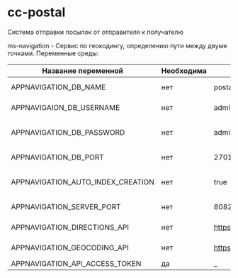 # cc-postal

Система отправки посылок от отправителя к получателю

ms-navigation - Сервис по геокодингу, определению пути между двумя точками.
Переменные среды:

| Название переменной               | Необходима | Значение по умолчанию                                   |Описание                                   |
| ----------------------------------|------------|---------------------------------------------------------|-------------------------------------------|
| APPNAVIGATION_DB_NAME             | нет        |    postal                                               |Имя базы данных                            | 
| APPNAVIGAION_DB_USERNAME          | нет        |    admin                                                |Пользователь базы данных                   |
| APPNAVIGATION_DB_PASSWORD         | нет        |    admin                                                |Пароль для пользователя базы данных        |
| APPNAVIGATION_DB_PORT             | нет        |    27017                                                |Порт сервера базы данных                   | 
| APPNAVIGATION_AUTO_INDEX_CREATION | нет        |     true                                                | Автоматическое создание индексов          |
| APPNAVIGATION_SERVER_PORT         | нет        |    8082                                                 |Порт сервера приложения                    |
| APPNAVIGATION_DIRECTIONS_API      | нет        |    https://api.mapbox.com/directions/v5/mapbox/driving/ | URL от API для получения пути             |
| APPNAVIGATION_GEOCODING_API       | нет        |    https://api.mapbox.com/geocoding/v5/mapbox.places/   | URL от API для геокодирования             |
| APPNAVIGATION_API_ACCESS_TOKEN    | да         |   _                                                     | токен для API                             |
